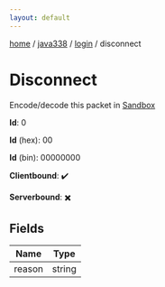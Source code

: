 ```yaml
---
layout: default
---
```


[home](/)  /  [java338](/protocol/java338)  /  [login](/protocol/java338/login)  /  disconnect

# Disconnect

Encode/decode this packet in [Sandbox](../../../sandbox/java338#login.disconnect)

**Id**: 0

**Id** (hex): 00

**Id** (bin): 00000000

**Clientbound**: ✔️

**Serverbound**: ✖️

## Fields

Name | Type
---|---
reason | string
